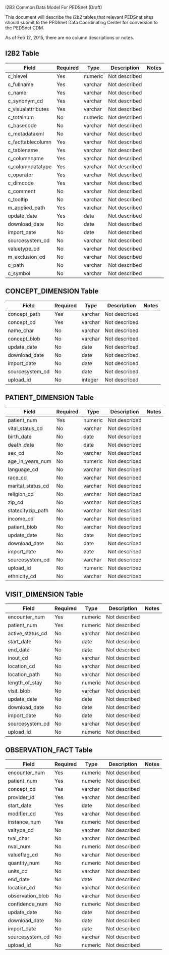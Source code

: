 I2B2 Common Data Model For PEDSnet (Draft)

This document will describe the i2b2 tables that relevant PEDSnet sites should
submit to the PEDSnet Data Coordinating Center for conversion to the PEDSnet
CDM.

As of Feb 12, 2015, there are no column descriptions or notes.

## I2B2 Table

Field | Required | Type | Description | Notes
--- | --- | --- | --- | --- 
c_hlevel | Yes | numeric | Not described |
c_fullname | Yes | varchar | Not described |
c_name | Yes | varchar | Not described |
c_synonym_cd | Yes | varchar | Not described |
c_visualattributes | Yes | varchar | Not described |
c_totalnum | No | numeric | Not described |
c_basecode | No | varchar | Not described |
c_metadataxml | No | varchar | Not described |
c_facttablecolumn | Yes | varchar | Not described |
c_tablename | Yes | varchar | Not described |
c_columnname | Yes | varchar | Not described |
c_columndatatype | Yes | varchar | Not described |
c_operator | Yes | varchar | Not described |
c_dimcode | Yes | varchar | Not described |
c_comment | No | varchar | Not described |
c_tooltip | No | varchar | Not described |
m_applied_path | Yes | varchar | Not described |
update_date | Yes | date | Not described |
download_date | No | date | Not described |
import_date | No | date | Not described |
sourcesystem_cd | No | varchar | Not described |
valuetype_cd | No | varchar | Not described |
m_exclusion_cd | No | varchar | Not described |
c_path | No | varchar | Not described |
c_symbol | No | varchar | Not described |

## CONCEPT_DIMENSION Table

Field | Required | Type | Description | Notes
--- | --- | --- | --- | --- 
concept_path | Yes | varchar | Not described | 
concept_cd | Yes | varchar | Not described |
name_char | No | varchar | Not described |
concept_blob | No | varchar | Not described |
update_date | No | date | Not described |
download_date | No | date | Not described |
import_date | No | date | Not described |
sourcesystem_cd | No | date | Not described |
upload_id | No | integer | Not described |


## PATIENT_DIMENSION Table

Field | Required | Type | Description | Notes
--- | --- | --- | --- | --- 
patient_num | Yes | numeric | Not described |
vital_status_cd | No | varchar | Not described |
birth_date | No | date | Not described |
death_date | No | date | Not described |
sex_cd | No | varchar | Not described |
age_in_years_num | No | numeric | Not described |
language_cd | No | varchar | Not described |
race_cd | No | varchar | Not described |
marital_status_cd | No | varchar | Not described |
religion_cd | No | varchar | Not described |
zip_cd | No | varchar | Not described |
statecityzip_path | No | varchar | Not described |
income_cd | No | varchar | Not described |
patient_blob | No | varchar | Not described |
update_date | No | date | Not described |
download_date | No | date | Not described |
import_date | No | date | Not described |
sourcesystem_cd | No | varchar | Not described |
upload_id | No | numeric | Not described |
ethnicity_cd | No | varchar | Not described |

## VISIT_DIMENSION Table

Field | Required | Type | Description | Notes
--- | --- | --- | --- | --- 
encounter_num | Yes | numeric | Not described |
patient_num | Yes | numeric | Not described |
active_status_cd | No | varchar | Not described |
start_date | No | date | Not described |
end_date | No | date | Not described |
inout_cd | No | varchar | Not described |
location_cd | No | varchar | Not described |
location_path | No | varchar | Not described |
length_of_stay | No | numeric | Not described |
visit_blob | No | varchar | Not described |
update_date | No | date | Not described |
download_date | No | date | Not described |
import_date | No | date | Not described |
sourcesystem_cd | No | varchar | Not described |
upload_id | No | numeric | Not described |

## OBSERVATION_FACT Table

Field | Required | Type | Description | Notes
--- | --- | --- | --- | --- 
encounter_num | Yes | numeric | Not described |
patient_num | Yes | numeric | Not described |
concept_cd | Yes | varchar | Not described |
provider_id | Yes | varchar | Not described |
start_date | Yes | date | Not described |
modifier_cd | Yes | varchar | Not described |
instance_num | Yes | numeric | Not described |
valtype_cd | No | varchar | Not described |
tval_char | No | varchar | Not described |
nval_num | No | numeric | Not described |
valueflag_cd | No | varchar | Not described | 
quantity_num | No | numeric | Not described |
units_cd | No | varchar | Not described | 
end_date | No | date | Not described |
location_cd | No | varchar | Not described | 
observation_blob | No | varchar | Not described | 
confidence_num | No | numeric | Not described |
update_date | No | date | Not described |
download_date | No | date | Not described | 
import_date | No | date | Not described | 
sourcesystem_cd | No | varchar | Not described | 
upload_id | No | numeric | Not described |
